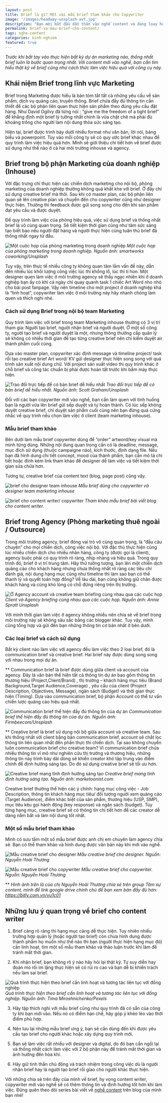 ```yaml
---
layout: post
title: Brief là gì? Một vài mẫu brief tham khảo cho Copywriter
image: '/images/headway-unsplash-avt.jpg'
description: "Bạn mới bắt đầu dấn thân vào nghề content và đang loay hoay với brief? Hãy cùng mình tìm hiểu brief là gì và tất cả thông tin quan trọng liên quan đến brief nhé!"
permalink: brief-va-mau-brief-cho-content/
tags: nghe-content
categories: kinh-nghiem
featured: true
---
```

_Trước khi bắt tay vào thực hiện bất kỳ dự án marketing nào, thống nhất brief luôn là bước quan trọng nhất. Với content mới vào nghề, bạn cần tìm hiểu thật kỹ về brief cũng như cách thức làm việc hiệu quả với công cụ này._

## Khái niệm Brief trong lĩnh vực Marketing

Brief trong Marketing được hiểu là bản tóm tắt tất cả những yêu cầu về sản phẩm, dịch vụ quảng cáo, truyền thông. Brief chứa đầy đủ thông tin cần thiết để các bộ phận liên quan thực hiện sản phẩm theo đúng yêu cầu đặt hàng. Như David Ogilvy đã từng nói : “give me the freedom of a tight brief” để khẳng định một brief lý tưởng nhất chính là vừa chặt chẽ mà phải đủ khoảng trống cho người làm nội dung thỏa sức sáng tạo. 

Hiện tại, brief được trình bày dưới nhiều format như văn bản, lời nói, bảng biểu và powerpoint. Tùy vào mỗi công ty sẽ có quy ước brief khác nhau để quy trình làm việc hiệu quả hơn. Mình sẽ giới thiệu chi tiết hơn về brief được sử dụng như thế nào ở cả hai môi trường inhouse và agency.

## Brief trong bộ phận Marketing của doanh nghiệp (Inhouse)

Với đặc trưng chỉ thực hiện các chiến dịch marketing cho nội bộ, phòng marketing của doanh nghiệp thường không quá khắt khe với brief. Ở đây chỉ sử dụng creative brief mà thôi. Sau khi có master plan, các bộ phận liên quan sẽ lên creative plan và chuyển đến cho copywriter cũng như designer thực hiện. Thường thì feedback được gửi song song cho đến khi sản phẩm đạt yêu cầu và được duyệt. 

Để quy trình làm việc của phòng hiệu quả, việc sử dụng brief và thống nhất brief là vô cùng quan trọng. Sẽ tiết kiệm thời gian cũng như tâm sức sáng tạo biết bao nếu người đặt hàng và người thực hiện cùng tuân thủ brief đã thống nhất ngay từ đầu.

![Một cuộc họp của phòng marketing trong doanh nghiệp](/images/smartworks-coworking-unsplash-mkt-team.jpg)
_Một cuộc họp của phòng marketing trong doanh nghiệp. Nguồn ảnh: smartworks coworking/Unsplash_

Tuy vậy, trên thực tế nhiều công ty không quan tâm lắm vấn đề này, dẫn đến nhiều lúc khối lượng công việc lúc thì khổng lồ, lúc thì tí hon. Một designer quen làm việc ở môi trường agency sẽ thấy ngạc nhiên khi ở doanh nghiệp bạn ấy có khi cả ngày chỉ quay quanh task 1 chiếc Art Word nho nhỏ cho bài post fanpage. Vậy nên timeline cho một project ở doanh nghiệp khá là “linh hoạt”, copywriter làm việc ở môi trường này hãy nhanh chóng làm quen và thích nghi nhé.

### Cách sử dụng Brief trong nội bộ team Marketing

Quy trình làm việc với brief trong team Marketing inhouse thường có 3 vị trí tham gia: Người tạo brief, người nhận brief và người duyệt. Ở một số công ty, người tạo brief và người duyệt là một, nhưng thông thường cấp quản lý sẽ không có nhiều thời gian để tạo từng creative brief nên chỉ kiểm duyệt air thành phẩm cuối cùng.

Dựa vào master plan, copywriter xác định message và timeline project/ task rồi tạo creative brief Art word/ KV gửi designer thực hiện song song với quá trình sản xuất nội dung chữ. Với project sản xuất video thì quy trình khác ở chỗ brief và công tác chuẩn bị phải được hoàn tất trước khi bấm máy thực hiện.

![Trao đổi trực tiếp để có bản brief dễ hiểu nhất](/images/scott-graham-unsplash-trao-doi-dong-nghiep.jpg)
_Trao đổi trực tiếp để có bản brief dễ hiểu nhất. Nguồn ảnh: Scott Graham/Unsplash_

Đối với các bạn copywriter mới vào nghề, bạn cần làm quen với tình huống bạn là người vừa lên brief gửi sếp duyệt và tự hoàn thành. Có lúc sếp không duyệt creative brief, chỉ duyệt sản phẩm cuối cùng nên bạn đừng quá cứng nhắc về quy trình nếu chọn làm việc ở client (team marketing inhouse). 

### Mẫu brief tham khảo

Bên dưới làm mẫu brief copywriter dùng để “order” artword/key visual mà mình từng dùng. Những nội dung quan trọng cần có là deadline, message, mục đích sử dụng (thuộc campaigne nào), kích thước, định dạng file. Nếu bạn đã hình dung chi tiết concept, mood của thành phẩm, bạn cần mô tả chi tiết hoặc đính kèm link tham khảo để designer dễ làm việc và tiết kiệm thời gian sửa chữa hơn.

Tương tự, creative brief của content text (blog, page post) cũng vậy.

![brief cho designer team inhouse](/images/design-brief-mkt-inhouse.PNG)
_Mẫu brief dùng cho copywriter và designer team marketing inhouse_

![brief cho content writer/ copywriter](/images/content-writer-brief.PNG)
_Tham khảo mẫu brief bài viết blog cho content writer._

## Brief trong Agency (Phòng marketing thuê ngoài / Outsource)

Trong môi trường agency, brief đóng vai trò vô cùng quan trọng, là “đầu câu chuyện” cho mọi chiến dịch, công việc nội bộ. Với đặc thù thực hiện cùng lúc nhiều chiến dịch cho nhiều nhãn hàng, công ty (được gọi là client), agency buộc phải có quy trình rõ ràng, nhịp nhàng và hiệu quả. Trong quy trình đó, brief ở vị trí trung tâm. Hãy thử tưởng tượng, bạn lên một chiến dịch quảng cáo cho khách hàng nhưng chưa thống nhất rõ ràng các tiêu chí đánh giá, nội dung hạng mục cũng như timeline thì làm sao bạn có thể thanh lý và quyết toán hợp đồng? Về lâu dài, bạn cũng không giữ chân được khách hàng và cũng khó lòng có chỗ đứng riêng trên thị trường.

![Ở Agency account và creative team briefing cùng nhau qua các cuộc họp](/images/annie-spratt-unsplash-agency.jpg)
_Client và Agency briefing cùng nhau qua các cuộc họp. Nguồn ảnh: Annie Spratt Unsplash_

Với mình thời gian làm việc ở agency không nhiều nên chia sẻ về brief trong môi trường này sẽ không sâu sắc bằng các blogger khác. Tuy vậy, mình cũng tổng hợp và gửi đến bạn những thông tin cơ bản nhất ở bên dưới.

### Các loại brief và cách sử dụng

Bất kỳ client nào làm việc với agency đều làm việc theo 2 loại brief, đó là communication brief và creative brief. Hai brief này được dùng song song với nhau trong mọi dự án.

** Communication brief là brief được dùng giữa client và account của agency. Đây là văn bản thể hiện tất cả thông tin dự án bao gồm thông tin thương hiệu (Project,Client/Brand) , thị trường – khách hàng mục tiêu (Brand Background,Target Audience,Coverage) , yêu cầu của client (Project Description, Objectives, Message), ngân sách (Budget) và thời gian thực hiện (Timing). Dựa vào communication brief, bộ phận Account có thể tư vấn chiến lược quảng cáo hiệu quả nhất.

![Communication brief thể hiện đầy đủ thông tin của dự án](/images/firmbee-com-unsplash-communication-brief.jpg)
_Communication brief thể hiện đầy đủ thông tin của dự án. Nguồn ảnh: Firmbeecom/Unsplash_

** Creative brief là brief sử dụng nội bộ giữa account và creative team. Sau khi thống nhất với client bằng bản communication brief, account sẽ chắt lọc thông tin liên quan nhất đến phần thực thi chiến dịch. Tại sao không chuyển luôn communication brief cho creative team? Vì communication brief chứa nhiều thông tin vĩ mô như nghiên cứu thị trường và thương hiệu, những thông tin này trình bày dài dòng sẽ khiến creator khó tập trung vào điểm chính để định hướng sáng tạo. Do đó sử dụng creative brief sẽ tối ưu hơn.

![Creative brief mang tính định hướng sáng tạo](/images/creativebrief-agency.jpg)
_Creative brief mang tính định hướng sáng tạo. Nguồn ảnh: marketoonist.com_

Creative brief thường thể hiện các ý chính: hạng mục công việc - Job Description, thông tin khách hàng mục tiêu/ đối tượng người xem quảng cáo (Target Audience), điểm khác biệt của sản phẩm, thương hiệu (USP, SMP), mục tiêu kêu gọi hành động (key response) và ngân sách (budget). Tùy từng hạng mục, creative brief sẽ có thông tin chi tiết hơn để các creator dễ dàng nắm bắt và làm nội dung tốt nhất.

### Một số mẫu brief tham khảo

Mình có sưu tầm một số mẫu brief được anh chị em chuyên làm agency chia sẻ. Bạn có thể tham khảo và hình dung được văn bản này khi mới vào nghề.

![Mẫu creative brief cho designer](/images/design-brief-creative-brief.PNG)
_Mẫu creative brief cho designer. Nguồn: Nguyễn Hoài Thương_

![Mẫu creative brief cho copywriter](/images/social-post-brief.PNG)
_Mẫu creative brief cho copywriter. Nguồn: Nguyễn Hoài Thương_

** _Hình ảnh trên là của chị Nguyễn Hoài Thương chia sẻ trên group Tâm sự content, mình để link google drive chính chủ để bạn xem bản đầy đủ hơn: https://bitly.com.vn/vu1c01_

## Những lưu ý quan trọng về brief cho content writer

1.	Brief càng rõ ràng thì hạng mục càng dễ thực hiện. Tuy nhiên nhiều trường hợp quản lý (hoặc người tạo brief) còn chưa hình dung được thành phẩm họ muốn như thế nào thì bạn (người thực hiện hạng mục đó) cần linh hoạt, tìm một số mẫu tham khảo và thảo luận trước khi làm để tránh mất thời gian.

2.	Khi nhận brief, bạn không rõ ý nào hãy hỏi lại thật kỹ. Tự suy diễn hay đoán mò rồi im lặng thực hiện sẽ có rủi ro cao và bạn dễ bị khiển trách nếu làm sai brief.

![Quá trình thực hiện theo brief cần linh hoạt và tương tác liên tục với đồng nghiệp](/images/pexels-tima-miroshnichenko-thuc-hien.jpg)
_Quá trình thực hiện theo brief cần linh hoạt và tương tác liên tục với đồng nghiệp. Nguồn ảnh: Tima Miroshnichenko/Pexels_

3.	Hãy tập thích nghi với mẫu brief cũng như quy trình đã có sẵn của công ty khi bạn mới vào. Nếu nó có điểm hạn chế, hãy góp ý khéo léo vào thời điểm phù hợp.

4.	Nên lưu lại những mẫu brief ưng ý, bạn sẽ cần dùng đến khi được yêu cầu tạo brief cho người khác hoặc xây dựng quy trình mới.

5.	Bạn sẽ làm việc rất nhiều với designer và digital, do đó bạn cần ngồi lại và thống nhất cách làm việc với 2 bộ phận này để tránh mất thời gian và ảnh hưởng đến hòa khí. 

6.	Hãy giữ tinh thần chủ động và trách nhiệm trong công việc dù là người nhận brief hay là người tạo brief rồi giao cho người khác thực hiện. 

Với những chia sẻ trên đây của mình về brief, hy vọng content writer, copywriter mới vào nghề sẽ có thêm thông tin và định hướng tốt hơn khi làm việc. Đừng quên theo dõi series bài viết về [nghề content](https://vegiang.com/tag/nghe-content) trên blog của mình bạn nhé!
